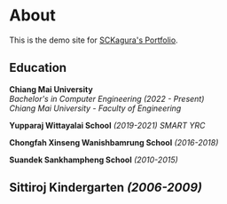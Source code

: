 # About
This is the demo site for [SCKagura's Portfolio](https://github.com/SCKagura/SCK-PortFolio.git).




## Education  
**Chiang Mai University**  
*Bachelor's in Computer Engineering (2022 - Present)*  
*Chiang Mai University - Faculty of Engineering*

**Yupparaj Wittayalai School**
*(2019-2021) SMART YRC*

**Chongfah Xinseng Wanishbamrung School**
*(2016-2018)*

**Suandek Sankhampheng School**
*(2010-2015)*

**Sittiroj Kindergarten**
*(2006-2009)*
---
